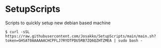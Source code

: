 # SetupScripts
Scripts to quickly setup new debian based machine

    $ curl -sSL https://raw.githubusercontent.com/Josakko/SetupScripts/main/main.sh?token=GHSAT0AAAAAACHCPFLJ7RYDTPDU5RB7ZQ6QZHTZMEA | sudo bash -
